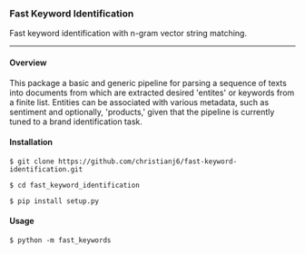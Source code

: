 ### Fast Keyword Identification
Fast keyword identification with n-gram vector string matching.
***

#### Overview
This package a basic and generic pipeline for parsing a sequence of
texts into documents from which are extracted desired 'entites' or
keywords from a finite list. Entities can be associated with various
metadata, such as sentiment and optionally, 'products,' given that the
pipeline is currently tuned to a brand identification task.

#### Installation
```$ git clone https://github.com/christianj6/fast-keyword-identification.git```

```$ cd fast_keyword_identification```

```$ pip install setup.py```

#### Usage
```$ python -m fast_keywords```
